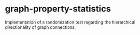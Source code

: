 # graph-property-statistics
Implementation of a randomization test regarding the hierarchical directionality of graph connections.

